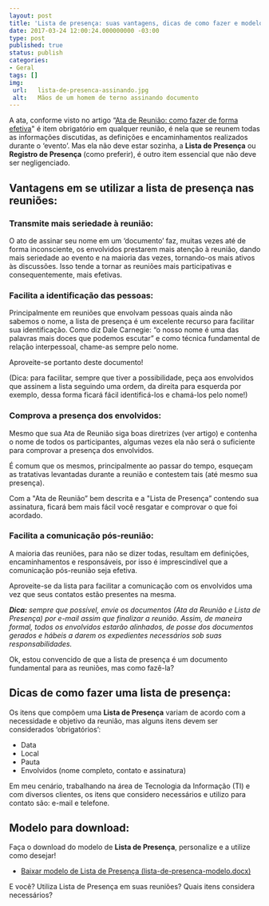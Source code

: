```yaml
---
layout: post
title: 'Lista de presença: suas vantagens, dicas de como fazer e modelo para download'
date: 2017-03-24 12:00:24.000000000 -03:00
type: post
published: true
status: publish
categories:
- Geral
tags: []
img:
 url:	lista-de-presenca-assinando.jpg
 alt:	Mãos de um homem de terno assinando documento
---
```


A ata, conforme visto no artigo “<a href="http://thiagonasc.com/produtividade/atas-de-reunioes-como-fazer-de-forma-efetiva" target="_blank">Ata de Reunião: como fazer de forma efetiva</a>" é item obrigatório em qualquer reunião, é nela que se reunem todas as informações discutidas, as definições e encaminhamentos realizados durante o ‘evento’. Mas ela não deve estar sozinha, a <strong>Lista de Presença</strong> ou <strong>Registro de Presença</strong> (como preferir), é outro item essencial que não deve ser negligenciado.

## Vantagens em se utilizar a lista de presença nas reuniões:

### Transmite mais seriedade à reunião:

O ato de assinar seu nome em um ‘documento’ faz, muitas vezes até de forma inconsciente, os envolvidos prestarem mais atenção à reunião, dando mais seriedade ao evento e na maioria das vezes, tornando-os mais ativos às discussões. Isso tende a tornar as reuniões mais participativas e consequentemente, mais efetivas.

### Facilita a identificação das pessoas:

Principalmente em reuniões que envolvam pessoas quais ainda não sabemos o nome, a lista de presença é um excelente recurso para facilitar sua identificação. Como diz Dale Carnegie: “o nosso nome é uma das palavras mais doces que podemos escutar” e como técnica fundamental de relação interpessoal, chame-as sempre pelo nome.

Aproveite-se portanto deste documento!

(Dica: para facilitar, sempre que tiver a possibilidade, peça aos envolvidos que assinem a lista seguindo uma ordem, da direita para esquerda por exemplo, dessa forma ficará fácil identificá-los e chamá-los pelo nome!)

### Comprova a presença dos envolvidos:

Mesmo que sua Ata de Reunião siga boas diretrizes (ver artigo) e contenha o nome de todos os participantes, algumas vezes ela não será o suficiente para comprovar a presença dos envolvidos.

É comum que os mesmos, principalmente ao passar do tempo, esqueçam as tratativas levantadas durante a reunião e contestem tais (até mesmo sua presença).

Com a "Ata de Reunião” bem descrita e a "Lista de Presença” contendo sua assinatura, ficará bem mais fácil você resgatar e comprovar o que foi acordado.

### Facilita a comunicação pós-reunião:

A maioria das reuniões, para não se dizer todas, resultam em definições, encaminhamentos e responsáveis, por isso é imprescindível que a comunicação pós-reunião seja efetiva.

Aproveite-se da lista para facilitar a comunicação com os envolvidos uma vez que seus contatos estão presentes na mesma.

<em><strong>Dica:</strong> sempre que possível, envie os documentos (Ata da Reunião e Lista de Presença) por e-mail assim que finalizar a reunião. Assim, de maneira formal, todos os envolvidos estarão alinhados, de posse dos documentos gerados e hábeis a darem os expedientes necessários sob suas responsabilidades.</em>

Ok, estou convencido de que a lista de presença é um documento fundamental para as reuniões, mas como fazê-la?

## Dicas de como fazer uma lista de presença:

Os itens que compõem uma <strong>Lista de Presença</strong> variam de acordo com a necessidade e objetivo da reunião, mas alguns itens devem ser considerados ‘obrigatórios’:
<ul>
  <li>Data</li>
  <li>Local</li>
  <li>Pauta</li>
  <li>Envolvidos (nome completo, contato e assinatura)</li>
</ul>

Em meu cenário, trabalhando na área de Tecnologia da Informação (TI) e com diversos clientes, os itens que considero necessários e utilizo para contato são: e-mail e telefone.

## Modelo para download:

Faça o download do modelo de <strong>Lista de Presença</strong>, personalize e a utilize como desejar!
<ul>
  <li><a href="../assets/downloads/lista-de-presenca-modelo.docx">Baixar modelo de Lista de Presença (lista-de-presenca-modelo.docx)</a></li>
</ul>

E você? Utiliza Lista de Presença em suas reuniões? Quais itens considera necessários?
